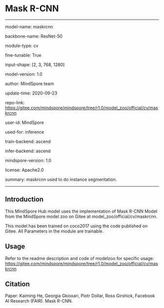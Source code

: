 # Mask R-CNN

---

model-name: maskrcnn

backbone-name: ResNet-50

module-type: cv

fine-tunable: True

input-shape: [2, 3, 768, 1280]

model-version: 1.0

author: MindSpore team

update-time: 2020-09-23

repo-link: <https://gitee.com/mindspore/mindspore/tree/r1.0/model_zoo/official/cv/maskrcnn>

user-id: MindSpore

used-for: inference

train-backend: ascend

infer-backend: ascend

mindspore-version: 1.0

license: Apache2.0

summary: maskrcnn used to do instance segmentation.

---

## Introduction

This MindSpore Hub model uses the implementation of Mask R-CNN Model from the MindSpore model zoo on Gitee at model_zoo/official/cv/maskrcnn.

This model has been trained on coco2017 using the code published on Gitee.
All Parameters in the module are trainable.

## Usage

Refer to the readme description and code of modelzoo for specific usage:
<https://gitee.com/mindspore/mindspore/tree/r1.0/model_zoo/official/cv/maskrcnn>

## Citation

Paper: Kaiming He, Georgia Gkioxari, Piotr Dollar, Ross Girshick, Facebook AI Research (FAIR). Mask R-CNN.
